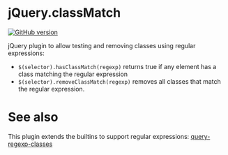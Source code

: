 # jQuery.classMatch

[![GitHub version](https://badge.fury.io/gh/ronen%2Fjquery.classMatch)](http://badge.fury.io/gh/ronen%2FclassMatch) 

jQuery plugin to allow testing and removing classes using regular expressions:

* `$(selector).hasClassMatch(regexp)` returns true if any element has a class matching the regular expression
*  `$(selector).removeClassMatch(regexp)` removes all classes that match the regular expression.


# See also

This plugin extends the builtins to support regular expressions: [query-regexp-classes](https://github.com/NV/jquery-regexp-classes)
